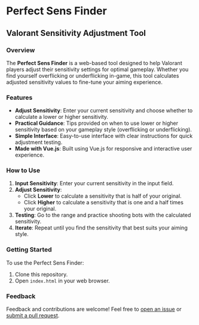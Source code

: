 # Perfect Sens Finder

## Valorant Sensitivity Adjustment Tool

### Overview

The **Perfect Sens Finder** is a web-based tool designed to help Valorant players adjust their sensitivity settings for optimal gameplay. Whether you find yourself overflicking or underflicking in-game, this tool calculates adjusted sensitivity values to fine-tune your aiming experience.

### Features

- **Adjust Sensitivity**: Enter your current sensitivity and choose whether to calculate a lower or higher sensitivity.
- **Practical Guidance**: Tips provided on when to use lower or higher sensitivity based on your gameplay style (overflicking or underflicking).
- **Simple Interface**: Easy-to-use interface with clear instructions for quick adjustment testing.
- **Made with Vue.js**: Built using Vue.js for responsive and interactive user experience.

### How to Use

1. **Input Sensitivity**: Enter your current sensitivity in the input field.
2. **Adjust Sensitivity**:
   - Click **Lower** to calculate a sensitivity that is half of your original.
   - Click **Higher** to calculate a sensitivity that is one and a half times your original.
3. **Testing**: Go to the range and practice shooting bots with the calculated sensitivity.
4. **Iterate**: Repeat until you find the sensitivity that best suits your aiming style.

### Getting Started

To use the Perfect Sens Finder:

1. Clone this repository.
2. Open `index.html` in your web browser.

### Feedback

Feedback and contributions are welcome! Feel free to [open an issue](https://github.com/saielhaq/perfect-sens-finder/issues) or [submit a pull request](https://github.com/saielhaq/perfect-sens-finder/pulls).
